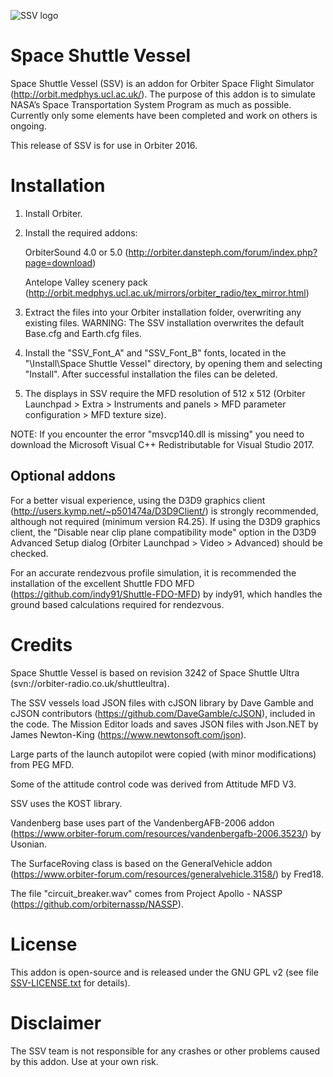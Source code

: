 ![SSV logo](./Doc/Space%20Shuttle%20Vessel/Images/logo1000.png)

# Space Shuttle Vessel
Space Shuttle Vessel (SSV) is an addon for Orbiter Space Flight Simulator (http://orbit.medphys.ucl.ac.uk/). The purpose of this addon is to simulate NASA’s Space Transportation System Program as much as possible. Currently only some elements have been completed and work on others is ongoing.

This release of SSV is for use in Orbiter 2016.


# Installation
1. Install Orbiter.

2. Install the required addons:

	OrbiterSound 4.0 or 5.0 (http://orbiter.dansteph.com/forum/index.php?page=download)

	Antelope Valley scenery pack (http://orbit.medphys.ucl.ac.uk/mirrors/orbiter_radio/tex_mirror.html)

3. Extract the files into your Orbiter installation folder, overwriting any existing files.
WARNING: The SSV installation overwrites the default Base.cfg and Earth.cfg files.

4. Install the "SSV_Font_A" and "SSV_Font_B" fonts, located in the "<Orbiter installation>\Install\Space Shuttle Vessel" directory, by opening them and selecting "Install". After successful installation the files can be deleted.

5. The displays in SSV require the MFD resolution of 512 x 512 (Orbiter Launchpad > Extra > Instruments and panels > MFD parameter configuration > MFD texture size).

NOTE: If you encounter the error "msvcp140.dll is missing" you need to download the Microsoft Visual C++ Redistributable for Visual Studio 2017.


## Optional addons
For a better visual experience, using the D3D9 graphics client (http://users.kymp.net/~p501474a/D3D9Client/) is strongly recommended, although not required (minimum version R4.25). If using the D3D9 graphics client, the "Disable near clip plane compatibility mode" option in the D3D9 Advanced Setup dialog (Orbiter Launchpad > Video > Advanced) should be checked.

For an accurate rendezvous profile simulation, it is recommended the installation of the excellent Shuttle FDO MFD (https://github.com/indy91/Shuttle-FDO-MFD) by indy91, which handles the ground based calculations required for rendezvous.


# Credits
Space Shuttle Vessel is based on revision 3242 of Space Shuttle Ultra (svn://orbiter-radio.co.uk/shuttleultra).

The SSV vessels load JSON files with cJSON library by Dave Gamble and cJSON contributors (https://github.com/DaveGamble/cJSON), included in the code. The Mission Editor loads and saves JSON files with Json.NET by James Newton-King (https://www.newtonsoft.com/json).

Large parts of the launch autopilot were copied (with minor modifications) from PEG MFD.

Some of the attitude control code was derived from Attitude MFD V3.

SSV uses the KOST library.

Vandenberg base uses part of the VandenbergAFB-2006 addon (https://www.orbiter-forum.com/resources/vandenbergafb-2006.3523/) by Usonian.

The SurfaceRoving class is based on the GeneralVehicle addon (https://www.orbiter-forum.com/resources/generalvehicle.3158/) by Fred18.

The file "circuit_breaker.wav" comes from Project Apollo - NASSP (https://github.com/orbiternassp/NASSP).


# License
This addon is open-source and is released under the GNU GPL v2 (see file [SSV-LICENSE.txt](SSV-LICENSE.txt) for details).


# Disclaimer
The SSV team is not responsible for any crashes or other problems caused by this addon. Use at your own risk.
